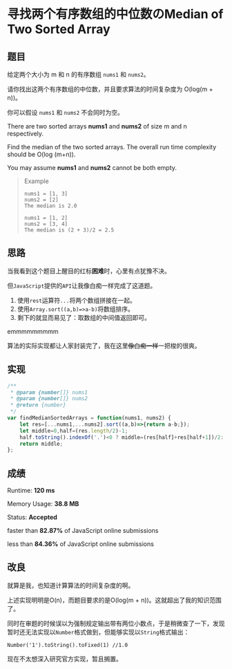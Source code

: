 # 寻找两个有序数组的中位数のMedian of Two Sorted Array

## 题目

给定两个大小为 m 和 n 的有序数组 `nums1` 和 `nums2`。

请你找出这两个有序数组的中位数，并且要求算法的时间复杂度为 O(log(m + n))。

你可以假设 `nums1` 和 `nums2` 不会同时为空。

There are two sorted arrays **nums1** and **nums2** of size m and n respectively.

Find the median of the two sorted arrays. The overall run time complexity should be O(log (m+n)).

You may assume **nums1** and **nums2** cannot be both empty.

> Example
>
> ```
> nums1 = [1, 3]
> nums2 = [2]
> The median is 2.0
> 
> nums1 = [1, 2]
> nums2 = [3, 4]
> The median is (2 + 3)/2 = 2.5
> ```

## 思路

当我看到这个题目上醒目的红标**困难**时，心里有点犹豫不决。

但`JavaScript`提供的`API`让我像白痴一样完成了这道题。

1. 使用`rest`运算符`...`将两个数组拼接在一起。
2. 使用`Array.sort((a,b)=>a-b)`将数组排序。
3. 剩下的就显而易见了：取数组的中间值返回即可。

emmmmmmmmm

算法的实际实现都让人家封装完了，我在这里~~像白痴一样~~一把梭的很爽。

## 实现

```javascript
/**
 * @param {number[]} nums1
 * @param {number[]} nums2
 * @return {number}
 */
var findMedianSortedArrays = function(nums1, nums2) {
    let res=[...nums1,...nums2].sort((a,b)=>{return a-b;});
    let middle=0,half=(res.length/2)-1;
    half.toString().indexOf('.')<0 ? middle=(res[half]+res[half+1])/2: middle=res[Math.floor(half)+1];
    return middle;
};
```

## 成绩

Runtime:  **120 ms**

Memory Usage:  **38.8 MB**

Status:  **Accepted**

faster than **82.87%** of JavaScript online submissions

less than **84.36%** of JavaScript online submissions

## 改良

就算是我，也知道计算算法的时间复杂度的啊。

上述实现明明是O(n)，而题目要求的是O(log(m + n))。这就超出了我的知识范围了。

同时在审题的时候误以为强制规定输出带有两位小数点，于是稍微查了一下，发现暂时还无法实现以`Number`格式做到，但能够实现以`String`格式输出：

`Number('1').toString().toFixed(1) //1.0`



现在不太想深入研究官方实现，暂且搁置。
